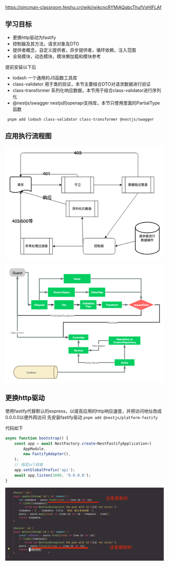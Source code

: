 https://pincman-classroom.feishu.cn/wiki/wikcncRYMjAQgbcThufVxHlFLAf


## 学习目标
- 更换http驱动为fastify
- 控制器及其方法，请求对象及DTO
- 提供者概念，自定义提供者，异步提供者，循环依赖，注入范围
- 全局模块，动态模块，模块懒加载和模块参考

提前安装以下后
- lodash 一个通用的JS函数工具库
- class-validator 用于类的验证，本节主要结合DTO对请求数据进行验证
- class-transformer 系列化响应数据，本节用于结合class-validator进行序列化
- @nestjs/swagger nestjs的openapi支持库，本节只使用里面的PartialType函数


```shell
 pnpm add lodash class-validator class-transformer @nestjs/swagger
```


## 应用执行流程图

![img.png](img.png)

![img_1.png](img_1.png)


## 更换http驱动
使用fastify代替默认的express，以提高应用的http响应速度，并把访问地址改成0.0.0.0以便外网访问
先安装fastify驱动
`pnpm add @nestjs/platform-fastify`

代码如下

```TypeScript
async function bootstrap() {
    const app = await NestFactory.create<NestFastifyApplication>(
        AppModule,
        new FastifyAdapter(),
    );
    // 指定url前缀
    app.setGlobalPrefix('api');
    await app.listen(3000, '0.0.0.0');
}

```





![img_2.png](img_2.png)
